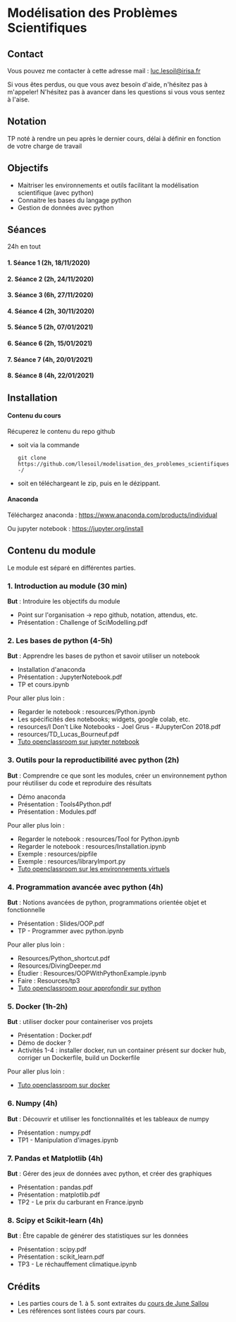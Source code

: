 # Modélisation des Problèmes Scientifiques

## Contact

Vous pouvez me contacter à cette adresse mail : luc.lesoil@irisa.fr

Si vous êtes perdus, ou que vous avez besoin d'aide, n'hésitez pas à m'appeler! N'hésitez pas à avancer dans les questions si vous vous sentez à l'aise.

## Notation

TP noté à rendre un peu après le dernier cours, délai à définir en fonction de votre charge de travail

## Objectifs

- Maitriser les environnements et outils facilitant la modélisation scientifique (avec python)
- Connaitre les bases du langage python
- Gestion de données avec python

## Séances

24h en tout

#### 1. Séance 1 (2h, 18/11/2020)
#### 2. Séance 2 (2h, 24/11/2020)
#### 3. Séance 3 (6h, 27/11/2020)
#### 4. Séance 4 (2h, 30/11/2020)
#### 5. Séance 5 (2h, 07/01/2021)
#### 6. Séance 6 (2h, 15/01/2021)
#### 7. Séance 7 (4h, 20/01/2021)
#### 8. Séance 8 (4h, 22/01/2021)


## Installation 

#### Contenu du cours

Récuperez le contenu du repo github

- soit via la commande

  `git clone https://github.com/llesoil/modelisation_des_problemes_scientifiques-/`

- soit en téléchargeant le zip, puis en le dézippant.

#### Anaconda

Téléchargez anaconda : https://www.anaconda.com/products/individual

Ou jupyter notebook : https://jupyter.org/install


## Contenu du module

Le module est séparé en différentes parties.

### 1. Introduction au module (30 min)

**But** : Introduire les objectifs du module

- Point sur l'organisation -> repo github, notation, attendus, etc.
- Présentation : Challenge of SciModelling.pdf

### 2. Les bases de python (4-5h)

**But** : Apprendre les bases de python et savoir utiliser un notebook

- Installation d'anaconda
- Présentation : JupyterNotebook.pdf
- TP et cours.ipynb

Pour aller plus loin :
- Regarder le notebook : resources/Python.ipynb
- Les spécificités des notebooks; widgets, google colab, etc.
- resources/I Don't Like Notebooks - Joel Grus - #JupyterCon 2018.pdf
- resources/TD_Lucas_Bourneuf.pdf
- [Tuto openclassroom sur jupyter notebook](https://openclassrooms.com/fr/courses/4452741-decouvrez-les-librairies-python-pour-la-data-science/5574801-faites-vos-premiers-pas-dans-un-notebook-jupyter)

### 3. Outils pour la reproductibilité avec python (2h)

**But** : Comprendre ce que sont les modules, créer un environnement python pour réutiliser du code et reproduire des résultats

- Démo anaconda
- Présentation : Tools4Python.pdf
- Présentation : Modules.pdf

Pour aller plus loin :
- Regarder le notebook : resources/Tool for Python.ipynb
- Regarder le notebook : resources/Installation.ipynb
- Exemple : resources/pipfile
- Exemple : resources/libraryImport.py
- [Tuto openclassroom sur les environnements virtuels](https://openclassrooms.com/fr/courses/6951236-mettez-en-place-votre-environnement-python/7014018-creez-votre-premier-environnement-virtuel)

### 4. Programmation avancée avec python (4h)

**But** : Notions avancées de python, programmations orientée objet et fonctionnelle

- Présentation : Slides/OOP.pdf
- TP - Programmer avec python.ipynb

Pour aller plus loin :
- Resources/Python_shortcut.pdf
- Resources/DivingDeeper.md
- Étudier : Resources/OOPWithPythonExample.ipynb
- Faire : Resources/tp3
- [Tuto openclassroom pour approfondir sur python](https://openclassrooms.com/fr/courses/235344-apprenez-a-programmer-en-python)

### 5. Docker (1h-2h)

**But** : utiliser docker pour containeriser vos projets

- Présentation : Docker.pdf
- Démo de docker ?
- Activités 1-4 : installer docker, run un container présent sur docker hub, corriger un Dockerfile, build un Dockerfile

Pour aller plus loin :
- [Tuto openclassroom sur docker](https://openclassrooms.com/fr/courses/2035766-optimisez-votre-deploiement-en-creant-des-conteneurs-avec-docker/6211306-decouvrez-les-conteneurs)

### 6. Numpy (4h)

**But** : Découvrir et utiliser les fonctionnalités et les tableaux de numpy

- Présentation : numpy.pdf
- TP1 - Manipulation d'images.ipynb

### 7. Pandas et Matplotlib (4h)

**But** : Gérer des jeux de données avec python, et créer des graphiques

- Présentation : pandas.pdf
- Présentation : matplotlib.pdf
- TP2 - Le prix du carburant en France.ipynb

### 8. Scipy et Scikit-learn (4h)

**But** : Être capable de générer des statistiques sur les données

- Présentation : scipy.pdf
- Présentation : scikit_learn.pdf
- TP3 - Le réchauffement climatique.ipynb

## Crédits

- Les parties cours de 1. à 5. sont extraites du [cours de June Sallou](https://github.com/Jnsll/ModelisationScientifique)
- Les références sont listées cours par cours.

